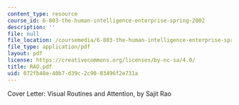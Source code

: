 ```yaml
---
content_type: resource
course_id: 6-803-the-human-intelligence-enterprise-spring-2002
description: ''
file: null
file_location: /coursemedia/6-803-the-human-intelligence-enterprise-spring-2002/072fb48e40b7d39c2c9003496f2e731a_RAO.pdf
file_type: application/pdf
layout: pdf
license: https://creativecommons.org/licenses/by-nc-sa/4.0/
title: RAO.pdf
uid: 072fb48e-40b7-d39c-2c90-03496f2e731a
---
```

Cover Letter: Visual Routines and Attention, by Sajit Rao
